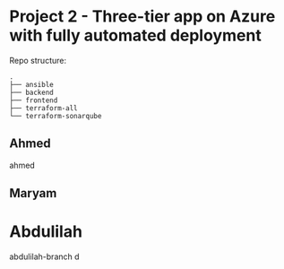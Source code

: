 # Project 2 - Three-tier app on Azure with fully automated deployment

Repo structure:
```
.
├── ansible
├── backend
├── frontend
├── terraform-all
└── terraform-sonarqube
```
## Ahmed

ahmed






## Maryam

# Abdulilah 
 
abdulilah-branch  d
